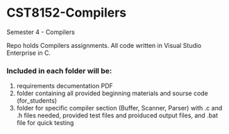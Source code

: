 # CST8152-Compilers
Semester 4 - Compilers

Repo holds Compilers assignments. All code written in Visual Studio Enterprise in C.

### Included in each folder will be:
1. requirements decumentation PDF
2. folder containing all provided beginning materials and sourse code (for_students)
3. folder for specific compiler section (Buffer, Scanner, Parser) with .c and .h files needed, provided test files and proiduced output files, and .bat file for quick testing
